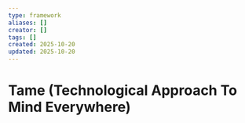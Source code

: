 ```yaml
---
type: framework
aliases: []
creator: []
tags: []
created: 2025-10-20
updated: 2025-10-20
---
```


# Tame (Technological Approach To Mind Everywhere)


